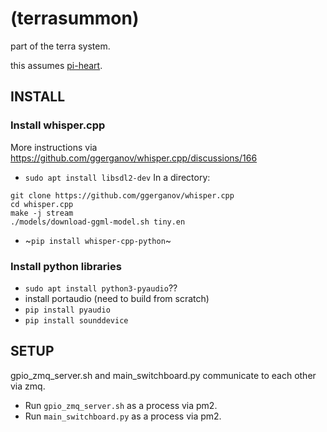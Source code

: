 
# (terrasummon)

part of the terra system.

this assumes [pi-heart](https://github.com/dantaeyoung/pi-heart/).











## INSTALL

### Install whisper.cpp
More instructions via https://github.com/ggerganov/whisper.cpp/discussions/166
 - `sudo apt install libsdl2-dev`
In a directory:
  ```
git clone https://github.com/ggerganov/whisper.cpp
cd whisper.cpp
make -j stream
./models/download-ggml-model.sh tiny.en
```
- ~`pip install whisper-cpp-python`~

  
### Install python libraries



 - `sudo apt install python3-pyaudio`??
 - install portaudio (need to build from scratch)
 - `pip install pyaudio`
 - `pip install sounddevice`

## SETUP

gpio_zmq_server.sh and main_switchboard.py communicate to each other via zmq.

 - Run `gpio_zmq_server.sh` as a process via pm2.
 - Run `main_switchboard.py` as a process via pm2.

